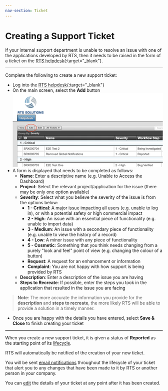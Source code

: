 ```yaml
---
nav-section: Ticket
---
```

# Creating a Support Ticket

If your internal support department is unable to resolve an issue with one of the applications developed by RTS, then it needs to be raised in the form of a ticket on the [RTS helpdesk](https://helpdesk.rts-solutions.net){:target="_blank"}.

___
Complete the following to create a new support ticket:

- Log into the [RTS helpdesk](https://helpdesk.rts-solutions.net){:target="_blank"}
- On the main screen, select the **Add** button
![Add Ticket Button](/assets/images/ticket-add-button.png)
- A form is displayed that needs to be completed as follows:
  - **Name**: Enter a descriptive name (e.g. Unable to Access the Dashboard)
  - **Project**: Select the relevant project/application for the issue (there may be only one option available)
  - **Severity**: Select what you believe the severity of the issue is from the options below:
    - **1 - Critical**: A major issue impacting all users (e.g. unable to log in), or with a potential safety or high commercial impact
    - **2 - High**: An issue with an essential piece of functionality (e.g. unable to import data)
    - **3 - Medium**: An issue with a secondary piece of functionality (e.g. unable to view the history of a record)
    - **4 - Low**: A minor issue with any piece of functionality
    - **5 - Cosmetic**: Something that you think needs changing from a purely "look and feel" point of view (e.g. changing the colour of a button)
    - **Request**: A request for an enhancement or information
    - **Complaint**: You are not happy with how support is being provided by RTS
  - **Description**: Enter a description of the issue you are having
  - **Steps to Recreate**: If possible, enter the steps you took in the application that resulted in the issue you are facing

> **Note**: The more accurate the information you provide for the **description** and **steps to recreate**, the more likely RTS will be able to provide a solution in a timely manner.

- Once you are happy with the details you have entered, select **Save & Close** to finish creating your ticket

___
When you create a new support ticket, it is given a status of **Reported** as the starting point of its [lifecycle](lifecycle).

RTS will automatically be notified of the creation of your new ticket.

You will be sent [email notifications](../general/notifications) throughout the lifecycle of your ticket that alert you to any changes that have been made to it by RTS or another person in your company.

You can [edit](edit) the details of your ticket at any point after it has been created.
